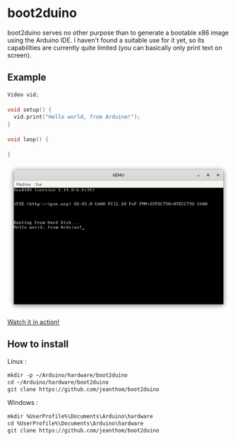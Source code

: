 # boot2duino
boot2duino serves no other purpose than to generate a bootable x86 image using the Arduino IDE. I haven't found a suitable use for it yet, so its capabilities are currently quite limited (you can basically only print text on screen).

## Example
```c++
Video vid;

void setup() {
  vid.print("Hello world, from Arduino!");
}

void loop() {
  
}
```

![boot2duino generated image running inside QEMU](doc/hello.png)


[Watch it in action!](https://vimeo.com/656339999)

## How to install
Linux :
```
mkdir -p ~/Arduino/hardware/boot2duino
cd ~/Arduino/hardware/boot2duino
git clone https://github.com/jeanthom/boot2duino
```

Windows :
```
mkdir %UserProfile%\Documents\Arduino\hardware
cd %UserProfile%\Documents\Arduino\hardware
git clone https://github.com/jeanthom/boot2duino
```
